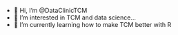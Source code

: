 - 👋 Hi, I’m @DataClinicTCM
- 👀 I’m interested in TCM and data science...
- 🌱 I’m currently learning how to make TCM better with R 


<!---
DataClinicTCM/DataClinicTCM is a ✨ special ✨ repository because its `README.md` (this file) appears on your GitHub profile.
You can click the Preview link to take a look at your changes.
--->
